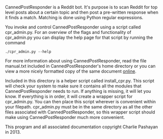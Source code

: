 CannedPostResponder is a Reddit bot.  It's purpose is to scan Reddit for top level posts about a certain topic and then post a pre-written response when it finds a match.  Matching is done using Python regular expressions.

You invoke and control CannedPostResponder using a script called cpr_admin.py.  For an overview of the flags and functionality of cpr_admin.py you can display the help page for that script by running the command

    ./cpr_admin.py --help

For more information about using CannedPostResponder, read the file manual.txt included in CannedPostResponder's home directory or you can view a more nicely formatted copy of the same document [online](http://www.nonbird.com/rbb_article/manual.html).

Included in this directory is a helper script called install_cpr.py.  This script will check your system to make sure it contains all the modules that CannedPostResponder needs to run.  If anything is missing, it will let you know.  If everything is in order, it will create a wrapper script for cpr_admin.py.  You can then place this script wherever is convenient within your filepath.  cpr_admin.py must be in the same directory as all the other files associated with CannedPostResponder, so this wrapper script should make using CannedPostResponder much more convenient.

This program and all associated documentation copyright Charlie Pashayan in 2013.